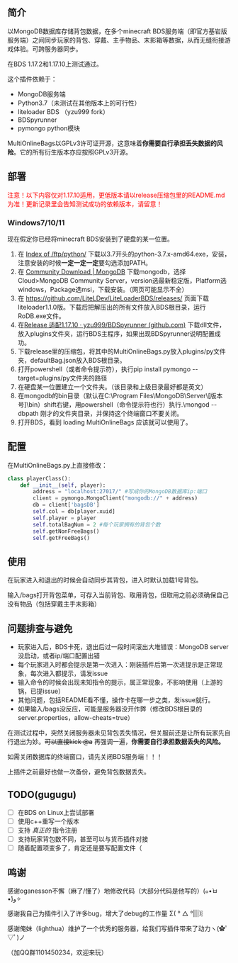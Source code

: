 ## 简介

以MongoDB数据库存储背包数据，在多个minecraft BDS服务端（即官方基岩版服务端）之间同步玩家的背包、穿戴、主手物品、末影箱等数据，从而无缝衔接游戏体验。可跨服务器同步。

在BDS 1.17.2和1.17.10上测试通过。

这个插件依赖于：

- MongoDB服务端
- Python3.7（未测试在其他版本上的可行性）
- liteloader BDS （yzu999 fork）
- BDSpyrunner
- pymongo python模块

MultiOnlineBags以GPLv3许可证开源，这意味着**你需要自行承担丢失数据的风险**。它的所有衍生版本亦应按照GPLv3开源。

## 部署

<font color=Red>注意！以下内容仅对1.17.10适用，更低版本请以release压缩包里的README.md为准！更新记录里会告知测试成功的依赖版本，请留意！</font>

### Windows7/10/11

现在假定你已经将minecraft BDS安装到了硬盘的某一位置。

1. 在 [Index of /ftp/python/](https://www.python.org/ftp/python/) 下载以3.7开头的python-3.7.x-amd64.exe，安装，注意安装的时候**一定一定一定**要勾选添加PATH。
2. 在 [Community Download | MongoDB](https://www.mongodb.com/try/download/community) 下载mongodb，选择Cloud>MongoDB Community Server，version选最新稳定版，Platform选windows，Package选msi，下载安装。（网页可能显示不全）
3. 在 https://github.com/LiteLDev/LiteLoaderBDS/releases/ 页面下载liteloader1.1.0版。下载后把解压出的所有文件放入BDS根目录，运行RoDB.exe文件。
4. 在[Release 适配1.17.10 · yzu999/BDSpyrunner (github.com)](https://github.com/yzu999/BDSpyrunner/releases/tag/1.6.0) 下载dll文件，放入plugins文件夹，运行BDS主程序，如果出现BDSpyrunner说明配置成功。
6. 下载release里的压缩包，将其中的MultiOnlineBags.py放入plugins/py文件夹，defaultBag.json放入BDS根目录。
7. 打开powershell（或者命令提示符），执行pip install pymongo --target=plugins/py文件夹的路径
8. 在硬盘某一位置建立一个文件夹。（该目录和上级目录最好都是英文）
9. 在mongodb的bin目录（默认在C:\Program Files\MongoDB\Server\\[版本号]\bin）shift右键，用powershell（命令提示符也行）执行.\mongod --dbpath 刚才的文件夹目录，并保持这个终端窗口不要关闭。
10. 打开BDS，看到 loading MultiOnlineBags 应该就可以使用了。

## 配置

在MultiOnlineBags.py上直接修改：

```python
class playerClass(): 
    def __init__(self, player):
        address = "localhost:27017/" #写成你的MongoDB数据库ip:端口
        client = pymongo.MongoClient("mongodb://" + address)
        db = client['bagsDB']
        self.col = db[player.xuid]
        self.player = player
        self.totalBagNum = 2 #每个玩家拥有的背包个数
        self.getNonFreeBags()
        self.getFreeBags()
```

## 使用

在玩家进入和退出的时候会自动同步其背包，进入时默认加载1号背包。

输入/bags打开背包菜单，可存入当前背包、取用背包，但取用之前必须确保自己没有物品（包括穿戴主手末影箱）

## 问题排查与避免

- 玩家进入后，BDS卡死，退出后过一段时间滚出大堆错误：MongoDB server没启动，或者ip/端口配置出错
- 每个玩家进入时都会提示是第一次进入：刚装插件后第一次进提示是正常现象，每次进入都提示，请发issue
- 输入命令的时候会出现未知指令的提示，属正常现象，不影响使用（上游的锅，已提issue）
- 其他问题，包括README看不懂，操作卡在哪一步之类，发issue就行。
- 如果输入/bags没反应，可能是服务器没开作弊（修改BDS根目录的server.properties，allow-cheats=true）

在测试过程中，突然关闭服务器未见背包丢失情况，但关服前还是让所有玩家先自行退出为妙。~~可以直接kick @a~~  再强调一遍，**你需要自行承担数据丢失的风险。**

如需关闭数据库的终端窗口，请先关闭BDS服务端！！！

上插件之前最好也做一次备份，避免背包数据丢失。

## TODO(gugugu)

- [ ] 在BDS on Linux上尝试部署
- [ ] 使用c++重写一个版本
- [ ] 支持 *真正的* 指令注册
- [ ] 支持玩家背包数不同，甚至可以与货币插件对接
- [ ] 随着配置项变多了，肯定还是要写配置文件（

## 鸣谢

感谢oganesson不懈（麻了/懂了）地修改代码（大部分代码是他写的）(๑•̀ㅂ•́)و✧

感谢我自己为插件引入了许多bug，增大了debug的工作量 Σ( ° △ °|||)︴

感谢俺妹（lighthua）维护了一个优秀的服务器，给我们写插件带来了动力ヽ(✿ﾟ▽ﾟ)ノ

（加QQ群1101450234，欢迎来玩）

